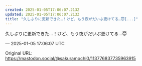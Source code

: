 ```yaml
---
created: 2025-01-05T17:06:07.213Z
updated: 2025-01-05T17:06:07.213Z
title: "久しぶりに更新できた…！けど、もう夜がだいぶ更けてる…😇[...]"
---
```


<p>久しぶりに更新できた…！けど、もう夜がだいぶ更けてる…😇</p>

&mdash; 2025-01-05 17:06:07 UTC

Original URL: https://mastodon.social/@sakuramochi0/113776837735963915
